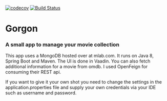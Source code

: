 [![codecov](https://codecov.io/gh/cgew85/Gorgon/branch/master/graph/badge.svg)](https://codecov.io/gh/cgew85/Gorgon)
[![Build Status](https://travis-ci.org/cgew85/Gorgon.svg?branch=master)](https://travis-ci.org/cgew85/Gorgon)
# Gorgon
### A small app to manage your movie collection

This app uses a MongoDB hosted over at mlab.com. It runs on Java 8, Spring Boot and Maven.
The UI is done in Vaadin. You can also fetch additional information for a movie from omdb.
I used OpenFeign for consuming their REST api.

If you want to give it your own shot you need to change the settings in the application.properties file
and supply your own credentials via your IDE such as username and password.
